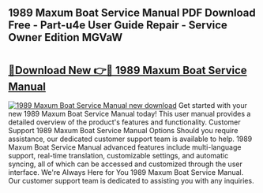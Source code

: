 ## 1989 Maxum Boat Service Manual PDF Download Free - Part-u4e User Guide Repair - Service Owner Edition MGVaW

# <h2><a href="http://bc57492.oget.top/?id=1989+Maxum+Boat+Service+Manual">🔗Download New 👉🔴 1989 Maxum Boat Service Manual</a></h2>

[![1989 Maxum Boat Service Manual new download](https://i.imgur.com/5g1atiW.png)](http://bc57492.oget.top/?id=1989+Maxum+Boat+Service+Manual)
Get started with your new 1989 Maxum Boat Service Manual today! This user manual provides a detailed overview of the product's features and functionality. Customer Support 1989 Maxum Boat Service Manual Options Should you require assistance, our dedicated customer support team is available to help. 1989 Maxum Boat Service Manual advanced features include multi-language support, real-time translation, customizable settings, and automatic syncing, all of which can be accessed and customized through the user interface. We're Always Here for You 1989 Maxum Boat Service Manual. Our customer support team is dedicated to assisting you with any inquiries.
